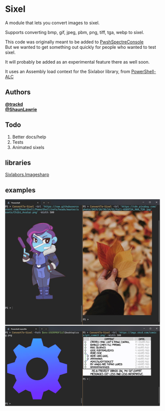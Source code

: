 ﻿# Sixel

A module that lets you convert images to sixel.  

Supports converting bmp, gif, jpeg, pbm, png, tiff, tga, webp to sixel.  

This code was originally meant to be added to [PwshSpectreConsole](https://github.com/ShaunLawrie/PwshSpectreConsole)  
But we wanted to get something out quickly for people who wanted to test sixel.  

It will probably be added as an experimental feature there as well soon.  

It uses an Assembly load context for the Sixlabor library, from [PowerShell-ALC](https://github.com/jborean93/PowerShell-ALC)  

## Authors

**[@trackd](https://github.com/trackd)**  
**[@ShaunLawrie](https://github.com/ShaunLawrie)**  

## Todo

1. Better docs/help
2. Tests
3. Animated sixels

## libraries

[Sixlabors.Imagesharp](https://github.com/SixLabors/ImageSharp)  

## examples

![Example](./assets/combo_example.png)  
![Example](./assets/cog_xkcd.png)  
